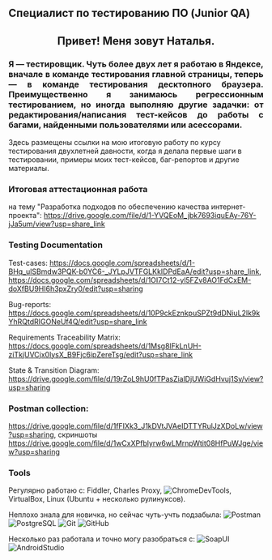 ## Специалист по тестированию ПО (Junior QA)

<h2 align="center"> Привет! Меня зовут Наталья.

### <p align="justify"> Я — тестировщик. Чуть более двух лет я работаю в Яндексе, вначале в команде тестирования главной страницы, теперь — в команде тестирования десктопного браузера. Преимущественно я занимаюсь регрессионным тестированием, но иногда выполняю другие задачки: от редактирования/написания тест-кейсов до работы с багами, найденными пользователями или асессорами.

Здесь размещены ссылки на мою итоговую работу по курсу тестирования двухлетней давности, когда я делала первые шаги в тестировании, примеры моих тест-кейсов, баг-репортов и другие материалы.</p>

### Итоговая аттестационная работа
на тему "Разработка подходов по обеспечению качества интернет-проекта": https://drive.google.com/file/d/1-YVQEoM_jbk7693iquEAy-76Y-jJa5um/view?usp=share_link


### Testing Documentation
Test-cases: https://docs.google.com/spreadsheets/d/1-BHq_ulSBmdw3PQK-b0YC6-_JYLpJVTFGLKkIDPdEaA/edit?usp=share_link, https://docs.google.com/spreadsheets/d/1OI7Ct12-yl5FZv8AO1FdCxEM-doXfBU9HI6h3pxZry0/edit?usp=sharing

Bug-reports: https://docs.google.com/spreadsheets/d/10P9ckEznkpuSPZt9dDNiuL2lk9kYhRQtdRIGONeUf4Q/edit?usp=share_link

Requirements Traceability Matrix: https://docs.google.com/spreadsheets/d/1Msg8lFkLnUH-ziTkjUVCjx0lysX_B9Fjc6ipZereTsg/edit?usp=share_link

State & Transition Diagram: https://drive.google.com/file/d/19rZoL9hU0fTPasZialDjUWiGdHvuj1Sy/view?usp=sharing


### Postman collection:
https://drive.google.com/file/d/1fFIXk3_J1kDVtJVAeIDTTYRulJzXDoLw/view?usp=sharing, скриншоты https://drive.google.com/file/d/1wCxXPfblyrw6wLMrnpWtit08HfPuWJge/view?usp=sharing


### Tools
Регулярно работаю с:
Fiddler, Charles Proxy, ![ChromeDevTools](https://img.shields.io/badge/ChromeDevTools-0000FF?style=for-the-badge&logo=ChromeDevTools), VirtualBox, Linux (Ubuntu + несколько рулинуксов).

Неплохо знала для новичка, но сейчас чуть-учть подзабыла: 
![Postman](https://img.shields.io/badge/POSTMAN-0000FF?style=for-the-badge&logo=postman)
![PostgreSQL](https://img.shields.io/badge/PostgreSQL-0000FF?style=for-the-badge&logo=PostgreSQL)
![Git](https://img.shields.io/badge/git-0000FF?style=for-the-badge&logo=git)
![GitHub](https://img.shields.io/badge/GitHub-0000FF?style=for-the-badge&logo=GitHub)

Несколько раз работала и точно могу разобраться с:
![SoapUI](https://img.shields.io/badge/SoapUI-0000FF?style=for-the-badge&logo=SoapUI)
![AndroidStudio](https://img.shields.io/badge/AndroidStudio-0000FF?style=for-the-badge&logo=AndroidStudio)
